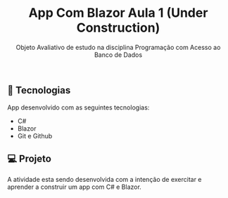 <h1 align="center"> App Com Blazor Aula 1 (Under Construction) </h1>

<p align="center">
Objeto Avaliativo de estudo na disciplina Programação com Acesso ao Banco de Dados <br/>
</p>

<br>

## 🚀 Tecnologias <br/>

App desenvolvido com as seguintes tecnologias:

- C#
- Blazor
- Git e Github

## 💻 Projeto <br/>

A atividade esta sendo desenvolvida com a intenção de exercitar e aprender a construir um app com C# e Blazor.
